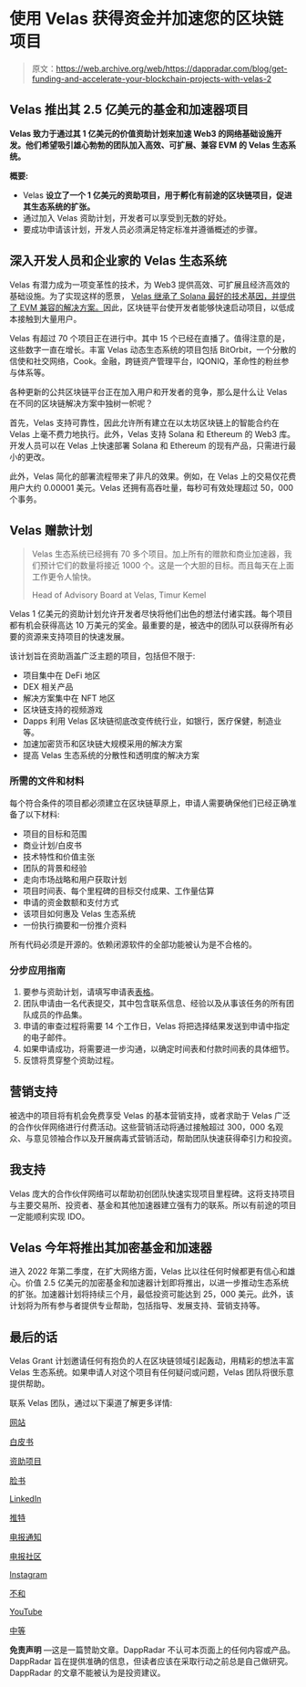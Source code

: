 # 使用 Velas 获得资金并加速您的区块链项目

> 原文：<https://web.archive.org/web/https://dappradar.com/blog/get-funding-and-accelerate-your-blockchain-projects-with-velas-2>

## Velas 推出其 2.5 亿美元的基金和加速器项目

**Velas 致力于通过其 1 亿美元的价值资助计划来加速 Web3 的网络基础设施开发。他们希望吸引雄心勃勃的团队加入高效、可扩展、兼容 EVM 的 Velas 生态系统。**

**概要:**

*   Velas **设立了一个 1 亿美元的资助项目，用于孵化有前途的区块链项目，促进其生态系统的扩张。**
*   通过加入 Velas 资助计划，开发者可以享受到无数的好处。
*   要成功申请该计划，开发人员必须满足特定标准并遵循概述的步骤。

## 深入开发人员和企业家的 Velas 生态系统

Velas 有潜力成为一项变革性的技术，为 Web3 提供高效、可扩展且经济高效的基础设施。为了实现这样的愿景， [Velas 继承了 Solana 最好的技术基因，并提供了 EVM 兼容的解决方案。](https://web.archive.org/web/20221006113637/https://dappradar.com/blog/how-to-move-your-dapps-from-ethereum-to-velas-the-lightning-fast-evm-chain)因此，区块链平台使开发者能够快速启动项目，以低成本接触到大量用户。

Velas 有超过 70 个项目正在进行中。其中 15 个已经在直播了。值得注意的是，这些数字一直在增长。丰富 Velas 动态生态系统的项目包括 BitOrbit，一个分散的信使和社交网络，Cook。金融，跨链资产管理平台，IQONIQ，革命性的粉丝参与体系等。

各种更新的公共区块链平台正在加入用户和开发者的竞争，那么是什么让 Velas 在不同的区块链解决方案中独树一帜呢？

首先，Velas 支持可靠性，因此允许所有建立在以太坊区块链上的智能合约在 Velas 上毫不费力地执行。此外，Velas 支持 Solana 和 Ethereum 的 Web3 库。开发人员可以在 Velas 上快速部署 Solana 和 Ethereum 的现有产品，只需进行最小的更改。

此外，Velas 简化的部署流程带来了非凡的效果。例如，在 Velas 上的交易仅花费用户大约 0.00001 美元。Velas 还拥有高吞吐量，每秒可有效处理超过 50，000 个事务。

## Velas 赠款计划

> Velas 生态系统已经拥有 70 多个项目。加上所有的赠款和商业加速器，我们预计它们的数量将接近 1000 个。这是一个大胆的目标。而且每天在上面工作更令人愉快。
> 
> Head of Advisory Board at Velas, Timur Kemel

Velas 1 亿美元的资助计划允许开发者尽快将他们出色的想法付诸实践。每个项目都有机会获得高达 10 万美元的奖金。最重要的是，被选中的团队可以获得所有必要的资源来支持项目的快速发展。

该计划旨在资助涵盖广泛主题的项目，包括但不限于:

*   项目集中在 DeFi 地区
*   DEX 相关产品
*   解决方案集中在 NFT 地区
*   区块链支持的视频游戏
*   Dapps 利用 Velas 区块链彻底改变传统行业，如银行，医疗保健，制造业等。
*   加速加密货币和区块链大规模采用的解决方案
*   提高 Velas 生态系统的分散性和透明度的解决方案

### 所需的文件和材料

每个符合条件的项目都必须建立在区块链草原上，申请人需要确保他们已经正确准备了以下材料:

*   项目的目标和范围
*   商业计划/白皮书
*   技术特性和价值主张
*   团队的背景和经验
*   走向市场战略和用户获取计划
*   项目时间表、每个里程碑的目标交付成果、工作量估算
*   申请的资金数额和支付方式
*   该项目如何惠及 Velas 生态系统
*   一份执行摘要和一份推介资料

所有代码必须是开源的。依赖闭源软件的全部功能被认为是不合格的。

### 分步应用指南

1.  要参与资助计划，请填写申请表[表格](https://web.archive.org/web/20221006113637/https://velasgrants.typeform.com/GrantsProgram)。
2.  团队申请由一名代表提交，其中包含联系信息、经验以及从事该任务的所有团队成员的作品集。
3.  申请的审查过程将需要 14 个工作日，Velas 将把选择结果发送到申请中指定的电子邮件。
4.  如果申请成功，将需要进一步沟通，以确定时间表和付款时间表的具体细节。
5.  反馈将贯穿整个资助过程。

## 营销支持

被选中的项目将有机会免费享受 Velas 的基本营销支持，或者求助于 Velas 广泛的合作伙伴网络进行付费活动。这些营销活动将通过接触超过 300，000 名观众、与意见领袖合作以及开展病毒式营销活动，帮助团队快速获得牵引力和投资。

## 我支持

Velas 庞大的合作伙伴网络可以帮助初创团队快速实现项目里程碑。这将支持项目与主要交易所、投资者、基金和其他加速器建立强有力的联系。所以有前途的项目一定能顺利实现 IDO。

## Velas 今年将推出其加密基金和加速器

进入 2022 年第二季度，在扩大网络方面，Velas 比以往任何时候都更有信心和雄心。价值 2.5 亿美元的加密基金和加速器计划即将推出，以进一步推动生态系统的扩张。加速器计划将持续三个月，最低投资可能达到 25，000 美元。此外，该计划将为所有参与者提供专业帮助，包括指导、发展支持、营销支持等。

## 最后的话

Velas Grant 计划邀请任何有抱负的人在区块链领域引起轰动，用精彩的想法丰富 Velas 生态系统。如果申请人对这个项目有任何疑问或问题，Velas 团队将很乐意提供帮助。

联系 Velas 团队，通过以下渠道了解更多详情:

[网站](https://web.archive.org/web/20221006113637/https://velas.com/?utm_source=dappradar&utm_medium=about_velas)

[白皮书](https://web.archive.org/web/20221006113637/https://velas.com/pdf/whitepaper.pdf)

[资助项目](https://web.archive.org/web/20221006113637/https://docs.velas.com/grants/?utm_source=dappradar&utm_medium=about_velas)

[脸书](https://web.archive.org/web/20221006113637/https://www.facebook.com/velasblockchain)

[LinkedIn](https://web.archive.org/web/20221006113637/https://www.linkedin.com/company/velas-ag)

[推特](https://web.archive.org/web/20221006113637/https://twitter.com/VelasBlockchain)

[电报通知](https://web.archive.org/web/20221006113637/https://t.me/VelasOfficial)

[电报社区](https://web.archive.org/web/20221006113637/https://t.me/velascommunity)

[Instagram](https://web.archive.org/web/20221006113637/http://instagram.com/velas.blockchain)

[不和](https://web.archive.org/web/20221006113637/https://discord.gg/CTcKpPc)

[YouTube](https://web.archive.org/web/20221006113637/https://youtube.com/c/VelasOfficial)

[中等](https://web.archive.org/web/20221006113637/https://velasblockchain.medium.com/)

**免责声明** —这是一篇赞助文章。DappRadar 不认可本页面上的任何内容或产品。DappRadar 旨在提供准确的信息，但读者应该在采取行动之前总是自己做研究。DappRadar 的文章不能被认为是投资建议。